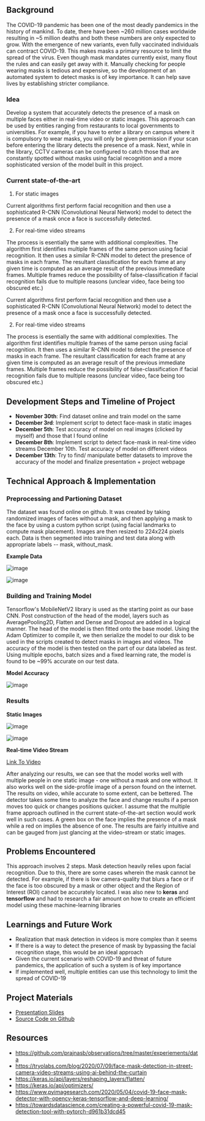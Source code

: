 ## Background

The COVID-19 pandemic has been one of the most deadly pandemics in the history of mankind. To date, there have been ~260 million cases worldwide resulting in ~5 million deaths and both these numbers are only expected to grow. With the emergence of new variants, even fully vaccinated individuals can contract COVID-19. This makes masks a primary resource to limit the spread of the virus. Even though mask mandates currently exist, many flout the rules and can easily get away with it. Manually checking for people wearing masks is tedious and expensive, so the development of an automated system to detect masks is of key importance. It can help save lives by establishing stricter compliance. 

### Idea

Develop a system that accurately detects the presence of a mask on multiple faces either in real-time video or static images. This approach can be used by entities ranging from restaurants to local governments to universities. For example, if you have to enter a library on campus where it is compulsory to wear masks, you will only be given permission if your scan before entering the library detects the presence of a mask. Next, while in the library, CCTV cameras can be configured to catch those that are constantly spotted without masks using facial recognition and a more sophisticated version of the model built in this project. 

### Current state-of-the-art

1. For static images

Current algorithms first perform facial recognition and then use a sophisticated R-CNN (Convolutional Neural Network) model to detect the presence of a mask once a face is successfully detected. 

2. For real-time video streams

The process is esentially the same with additional complexities. The algorithm first identifies multiple frames of the same person using facial recognition. It then uses a similar R-CNN model to detect the presence of masks in each frame. The resultant classification for each frame at any given time is computed as an average result of the previous immediate frames. Multiple frames reduce the possibility of false-classification if facial recognition fails due to multiple reasons (unclear video, face being too obscured etc.)

Current algorithms first perform facial recognition and then use a sophisticated R-CNN (Convolutional Neural Network) model to detect the presence of a mask once a face is successfully detected. 

2. For real-time video streams

The process is esentially the same with additional complexities. The algorithm first identifies multiple frames of the same person using facial recognition. It then uses a similar R-CNN model to detect the presence of masks in each frame. The resultant classification for each frame at any given time is computed as an average result of the previous immediate frames. Multiple frames reduce the possibility of false-classification if facial recognition fails due to multiple reasons (unclear video, face being too obscured etc.)

## Development Steps and Timeline of Project

- **November 30th**: Find dataset online and train model on the same
- **December 3rd**: Implement script to detect face-mask in static images
- **December 5th**: Test accuracy of model on real images (clicked by myself) and those that I found online
- **December 8th**: Implement script to detect face-mask in real-time video streams December 10th. Test accuracy of model on different videos
- **December 13th**: Try to find/ manipulate better datasets to improve the accuracy of the model and finalize presentation + project webpage

## Technical Approach & Implementation

### Preprocessing and Partioning Dataset

The dataset was found online on github. It was created by taking randomized images of faces without a mask, and then applying a mask to the face by using a custom python script (using facial landmarks to compute mask placement).
Images are then resized to 224x224 pixels each. Data is then segmented into training and test data along with appropriate labels -- mask, without_mask. 

**Example Data** 

![image](https://user-images.githubusercontent.com/47380917/146492299-ded2f308-19ab-438b-a702-f93451638965.png)

![image](https://user-images.githubusercontent.com/47380917/146492321-e953f5dd-eaf3-4259-a001-73810475651e.png)

### Building and Training Model

Tensorflow's MobileNetV2 library is used as the starting point as our base CNN. Post construction of the head of the model, layers such as AveragePooling2D, Flatten and Dense and Dropout are added in a logical manner. The head of the model is then fitted onto the base model. Using the Adam Optimizer to compile it, we then serialize the model to our disk to be used in the scripts created to detect masks in images and videos. 
The accuracy of the model is then tested on the part of our data labeled as _test_. Using multiple epochs, batch sizes and a fixed learning rate, the model is found to be ~99% accurate on our test data. 

**Model Accuracy**

![image](https://user-images.githubusercontent.com/47380917/146493010-22ed9f22-0995-4d53-bf37-82e62d5eab95.png)

### Results

**Static Images**

![image](https://user-images.githubusercontent.com/47380917/146493439-ff2fbc8a-dd2c-4faf-8076-53dcecfb773f.png)

![image](https://user-images.githubusercontent.com/47380917/146493443-212ebc70-861d-47ea-96f2-04af0fe9a664.png)

**Real-time Video Stream**

[Link To Video](https://drive.google.com/file/d/19-0osIFTxZilyt6LqVfiZTmvJ4zos2bs/view)

After analyzing our results, we can see that the model works well with multiple people in one static image - one without a mask and one without. It also works well on the side-profile image of a person found on the internet. The results on video, while accurate to some extent, can be bettered. The detector takes some time to analyze the face and change results if a person moves too quick or changes positions quicker. I assume that the multiple frame approach outlined in the current state-of-the-art section would work well in such cases. A green box on the face implies the presence of a mask while a red on implies the absence of one. The results are fairly intuitive and can be gauged from just glancing at the video-stream or static images. 

## Problems Encountered

This approach involves 2 steps. Mask detection heavily relies upon facial recognition. Due to this, there are some cases wherein the mask cannot be detected. For example, if there is low camera-quality that blurs a face or if the face is too obscured by a mask or other object and the Region of Interest (ROI) cannot be accurately located. I was also new to **keras** and **tensorflow** and had to research a fair amount on how to create an efficient model using these machine-learning libraries

## Learnings and Future Work

- Realization that mask detection in videos is more complex than it seems
- If there is a way to detect the presence of mask by bypassing the facial recognition stage, this would be an ideal approach
- Given the current scenario with COVID-19 and threat of future pandemics, the application of such a system is of key importance
- If implemented well, multiple entities can use this technology to limit the spread of COVID-19

## Project Materials

- [Presentation Slides](https://docs.google.com/presentation/d/1tHrjfLkF4Yh1GGjKZIgwefWncm7stNi3qUd1Km8lJpM/edit?usp=sharing)
- [Source Code on Github](https://github.com/yashash17/maskdetector)

## Resources

- https://github.com/prajnasb/observations/tree/master/experiements/data
- https://tryolabs.com/blog/2020/07/09/face-mask-detection-in-street-camera-video-streams-using-ai-behind-the-curtain
- https://keras.io/api/layers/reshaping_layers/flatten/
- https://keras.io/api/optimizers/
- https://www.pyimagesearch.com/2020/05/04/covid-19-face-mask-detector-with-opencv-keras-tensorflow-and-deep-learning/
- https://towardsdatascience.com/creating-a-powerful-covid-19-mask-detection-tool-with-pytorch-d961b31dcd45
